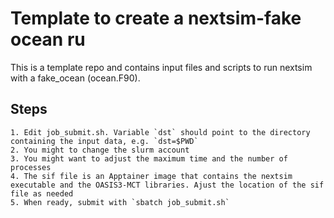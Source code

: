 # Template to create a nextsim-fake ocean ru

This is a template repo and contains input files and scripts to run nextsim with a fake_ocean (ocean.F90). 

## Steps

    1. Edit job_submit.sh. Variable `dst` should point to the directory containing the input data, e.g. `dst=$PWD`
    2. You might to change the slurm account
    3. You might want to adjust the maximum time and the number of processes
    4. The sif file is an Apptainer image that contains the nextsim executable and the OASIS3-MCT libraries. Ajust the location of the sif file as needed
    5. When ready, submit with `sbatch job_submit.sh`

